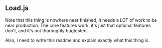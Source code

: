 ## Load.js ##
Note that this thing is nowhere near finished, it needs a LOT of work to be near production. The core features work,
it's just that optional features don't, and it's not thoroughly bugtested.

Also, I need to write this readme and explain exactly what this thing is.
